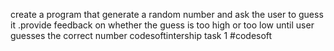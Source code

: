 create a program that generate a random number and ask the user to guess it .provide feedback on whether the guess is too high or too low until user guesses the correct number
codesoftintership task 1
#codesoft

